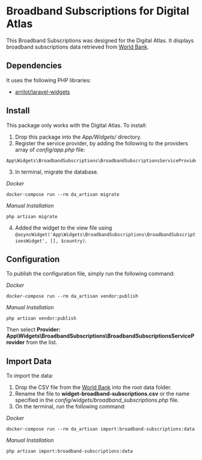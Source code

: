 # Broadband Subscriptions for Digital Atlas

This Broadband Subscriptions was designed for the Digital Atlas.  It displays broadband subscriptions data retrieved from [World Bank](https://data.worldbank.org/indicator/IT.NET.BBND).

## Dependencies

It uses the following PHP libraries:

- [arrilot/laravel-widgets](https://github.com/arrilot/laravel-widgets)

## Install

This package only works with the Digital Atlas.  To install:

1. Drop this package into the *App/Widgets/* directory.
2. Register the service provider, by adding the following to the providers array of *config/app.php* file:
```
App\Widgets\BroadbandSubscriptions\BroadbandSubscriptionsServiceProvider::class
```
3. In terminal, migrate the database.

_Docker_
```
docker-compose run --rm da_artisan migrate
```

_Manual Installation_
```
php artisan migrate
```

4. Added the widget to the view file using `@asyncWidget('App\Widgets\BroadbandSubscriptions\BroadbandSubscriptionsWidget', [], $country)`.

## Configuration

To publish the configuration file, simply run the following command:

_Docker_
```
docker-compose run --rm da_artisan vendor:publish
```

_Manual Installation_
```
php artisan vendor:publish
```

Then select **Provider: App\Widgets\BroadbandSubscriptions\BroadbandSubscriptionsServiceProvider** from the list.

## Import Data

To import the data:

1. Drop the CSV file from the [World Bank](https://data.worldbank.org/indicator/IT.NET.BBND) into the root data folder.
2. Rename the file to **widget-broadband-subscriptions.csv** or the name specified in the *config/widgets/broadband_subscriptions.php* file.
3. On the terminal, run the following command:

_Docker_
```
docker-compose run --rm da_artisan import:broadband-subscriptions:data
```

_Manual Installation_
```
php artisan import:broadband-subscriptions:data
```
